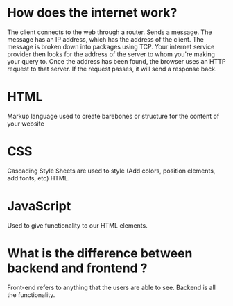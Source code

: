 # How does the internet work?
The client connects to the web through a router. Sends a message. The message has an IP address, which has the address of the client. The message is broken down into packages using TCP. Your internet service provider then looks for the address of the server to whom you're making your query to. Once the address has been found, the browser uses an HTTP request to that server. If the request passes, it will send a response back.

# HTML
Markup language used to create barebones or structure for the content of your website

# CSS
Cascading Style Sheets are used to style (Add colors, position elements, add fonts, etc) HTML.

# JavaScript
Used to give functionality to our HTML elements.

# What is the difference between backend and frontend ?
Front-end refers to anything that the users are able to see. Backend is all the functionality.
